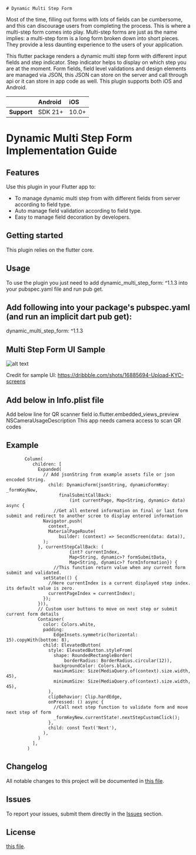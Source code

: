     # Dynamic Multi Step Form

Most of the time, filling out forms with lots of fields can be cumbersome, and this can discourage
users from completing the process. This is where a multi-step form comes into play. Multi-step forms
are just as the name implies: a multi-step form is a long form broken down into short pieces. They
provide a less daunting experience to the users of your application.

This flutter package renders a dynamic multi step form with different input fields and step
indicator. Step indicator helps to display on which step you are at the moment. Form fields, field
level validations and design elements are managed via JSON, this JSON can store on the server and
call through api or it can store in app code as well. This plugin supports both iOS and Android.

|               | Android   | iOS    |
| :-------------| :---------| :------|
| **Support**   | SDK 21+   | 10.0+  |

# Dynamic Multi Step Form Implementation Guide

## Features

Use this plugin in your Flutter app to:

* To manage dynamic multi step from with different fields from server according to field type.
* Auto manage field validation according to field type.
* Easy to manage field decoration by developers.

## Getting started

This plugin relies on the flutter core.

## Usage

To use the plugin you just need to add dynamic_multi_step_form: ^1.1.3 into your pubspec.yaml file
and run pub get.

## Add following into your package's pubspec.yaml (and run an implicit dart pub get):

dynamic_multi_step_form: ^1.1.3

## Multi Step Form UI Sample

![alt text](https://github.com/dexbytes/dynamic_multi_step_form/blob/master/lib/ui_image/multi_step_form.png?raw=true)

Credit for sample UI: https://dribbble.com/shots/16885694-Upload-KYC-screens
## Add below in Info.plist file
Add below line for QR scanner field
<key>io.flutter.embedded_views_preview</key>
<true/>
<key>NSCameraUsageDescription</key>
<string>This app needs camera access to scan QR codes</string>

## Example

           Column(
              children: [
                Expanded(
                  // Add jsonString from example assets file or json encoded String.
                    child: DynamicForm(jsonString, dynamicFormKey: _formKeyNew,
                        finalSubmitCallBack:
                            (int currentPage, Map<String, dynamic> data) async {
                      //Get all entered information on final or last form submit and redirect to another scree to display entered information
                  Navigator.push(
                    context,
                    MaterialPageRoute(
                        builder: (context) => SecondScreen(data: data)),
                  );
                }, currentStepCallBack: (
                            {int? currentIndex,
                            Map<String, dynamic>? formSubmitData,
                            Map<String, dynamic>? formInformation}) {
                      //This function return value when any current form submit and validated.
                  setState(() {
                    //Here currentIndex is a current displayed step index. its default value is zero.
                    currentPageIndex = currentIndex!;
                  });
                })),
                // Custom user buttons to move on next step or submit current form details
                Container(
                  color: Colors.white,
                  padding:
                      EdgeInsets.symmetric(horizontal: 15).copyWith(bottom: 8),
                  child: ElevatedButton(
                    style: ElevatedButton.styleFrom(
                      shape: RoundedRectangleBorder(
                          borderRadius: BorderRadius.circular(12)),
                      backgroundColor: Colors.black,
                      maximumSize: Size(MediaQuery.of(context).size.width, 45),
                      minimumSize: Size(MediaQuery.of(context).size.width, 45),
                    ),
                    clipBehavior: Clip.hardEdge,
                    onPressed: () async {
                      //Call next step function to validate form and move next step of form
                      _formKeyNew.currentState!.nextStepCustomClick();
                    },
                    child: const Text('Next'),
                  ),
                )
              ],
            )

## Changelog

All notable changes to this project will be documented in [this file](./CHANGELOG.md).

## Issues

To report your issues, submit them directly in
the [Issues](https://github.com/dexbytes/dynamic_multi_step_form/issues) section.

## License

[this file](./LICENSE).
